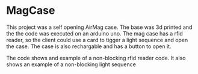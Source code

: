 # MagCase

This project was a self opening AirMag case. The base was 3d printed and the the code was executed on an arduino uno. The mag case has a rfid reader, so the client could use a card to tigger a light sequence and open the case. The case is also rechargable and has a button to open it.

The code shows and example of a non-blocking rfid reader code. It also shows an example of a non-blocking light sequence 
